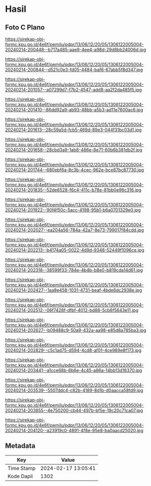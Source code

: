 # Hasil

## Foto C Plano

https://sirekap-obj-formc.kpu.go.id/4e6f/pemilu/pdpr/13/06/12/20/05/1306122005004-20240214-200448--b717a485-aae9-4ee4-a98d-29d8bb24006d.jpg

https://sirekap-obj-formc.kpu.go.id/4e6f/pemilu/pdpr/13/06/12/20/05/1306122005004-20240214-200844--d521c0e3-fd05-4484-baf6-67abb5f8d347.jpg

https://sirekap-obj-formc.kpu.go.id/4e6f/pemilu/pdpr/13/06/12/20/05/1306122005004-20240214-201057--a07299d7-f7b2-4547-add8-aa2f2da485f5.jpg

https://sirekap-obj-formc.kpu.go.id/4e6f/pemilu/pdpr/13/06/12/20/05/1306122005004-20240214-201410--86dd92a9-ab93-48bb-a5b3-ad11e7600ac6.jpg

https://sirekap-obj-formc.kpu.go.id/4e6f/pemilu/pdpr/13/06/12/20/05/1306122005004-20240214-201613--28c59a5d-fcb5-469d-89e3-044f31bc03d1.jpg

https://sirekap-obj-formc.kpu.go.id/4e6f/pemilu/pdpr/13/06/12/20/05/1306122005004-20240214-201658--28cbd3a9-1ab8-486e-8e71-60b6b381db2f.jpg

https://sirekap-obj-formc.kpu.go.id/4e6f/pemilu/pdpr/13/06/12/20/05/1306122005004-20240214-201744--680ebf6a-8c3b-4cec-962e-bce87bc87730.jpg

https://sirekap-obj-formc.kpu.go.id/4e6f/pemilu/pdpr/13/06/12/20/05/1306122005004-20240214-201835--52de6528-f6c4-411c-b78e-81bb0e96c316.jpg

https://sirekap-obj-formc.kpu.go.id/4e6f/pemilu/pdpr/13/06/12/20/05/1306122005004-20240214-201922--90f4f50c-5acc-4198-95b1-b6a0701329e0.jpg

https://sirekap-obj-formc.kpu.go.id/4e6f/pemilu/pdpr/13/06/12/20/05/1306122005004-20240214-202027--ea204a56-784a-42a7-8e73-799017f84cdd.jpg

https://sirekap-obj-formc.kpu.go.id/4e6f/pemilu/pdpr/13/06/12/20/05/1306122005004-20240214-202213--b4174a05-0022-4d9d-9348-52449f1096ce.jpg

https://sirekap-obj-formc.kpu.go.id/4e6f/pemilu/pdpr/13/06/12/20/05/1306122005004-20240214-202318--38599f33-784e-4b4b-b8e0-b819cda14d61.jpg

https://sirekap-obj-formc.kpu.go.id/4e6f/pemilu/pdpr/13/06/12/20/05/1306122005004-20240214-202427--1aa8e458-1031-4731-beaf-4bde6dc2938e.jpg

https://sirekap-obj-formc.kpu.go.id/4e6f/pemilu/pdpr/13/06/12/20/05/1306122005004-20240214-202512--06f7428f-dfbf-4012-bd88-5cb6f5643e11.jpg

https://sirekap-obj-formc.kpu.go.id/4e6f/pemilu/pdpr/13/06/12/20/05/1306122005004-20240214-202627--b09488c9-50a9-432a-aa98-e85d8a785ba3.jpg

https://sirekap-obj-formc.kpu.go.id/4e6f/pemilu/pdpr/13/06/12/20/05/1306122005004-20240214-202829--c5c1ad75-d594-4cd8-af01-4ce989e8f173.jpg

https://sirekap-obj-formc.kpu.go.id/4e6f/pemilu/pdpr/13/06/12/20/05/1306122005004-20240214-203441--a1cce68b-6b6e-4c45-a86a-14bb13d18370.jpg

https://sirekap-obj-formc.kpu.go.id/4e6f/pemilu/pdpr/13/06/12/20/05/1306122005004-20240214-203539--5507ddc4-c82b-4189-8d1b-d0aacca58fd9.jpg

https://sirekap-obj-formc.kpu.go.id/4e6f/pemilu/pdpr/13/06/12/20/05/1306122005004-20240214-203855--4e750200-cb44-497b-bf5e-19c20c71ca07.jpg

https://sirekap-obj-formc.kpu.go.id/4e6f/pemilu/pdpr/13/06/12/20/05/1306122005004-20240214-204120--a23919c0-4891-4f8e-95e8-ba0aacd25020.jpg


## Metadata

| Key        | Value               |
| ---------- | ------------------- |
| Time Stamp | 2024-02-17 13:05:41 |
| Kode Dapil | 1302                |



